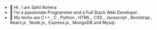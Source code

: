 - 👋 Hi , I am Sahil Rohera
- 👀 I’m a passionate Programmer and a Full Stack Web Developer . 
- 🌱 My techs are C++ , C , Python , HTML , CSS , Javascript , Bootstrap , React.js , Node.js , Express.js , MongoDB and Mysql.


<!---
sahilrohera10/sahilrohera10 is a ✨ special ✨ repository because its `README.md` (this file) appears on your GitHub profile.
You can click the Preview link to take a look at your changes.
--->
